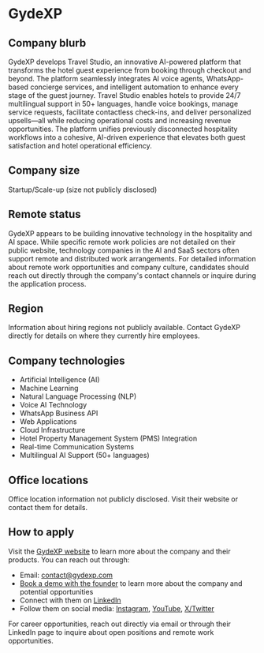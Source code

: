 # GydeXP

## Company blurb

GydeXP develops Travel Studio, an innovative AI-powered platform that transforms the hotel guest experience from booking through checkout and beyond. The platform seamlessly integrates AI voice agents, WhatsApp-based concierge services, and intelligent automation to enhance every stage of the guest journey. Travel Studio enables hotels to provide 24/7 multilingual support in 50+ languages, handle voice bookings, manage service requests, facilitate contactless check-ins, and deliver personalized upsells—all while reducing operational costs and increasing revenue opportunities. The platform unifies previously disconnected hospitality workflows into a cohesive, AI-driven experience that elevates both guest satisfaction and hotel operational efficiency.

## Company size

Startup/Scale-up (size not publicly disclosed)

## Remote status

GydeXP appears to be building innovative technology in the hospitality and AI space. While specific remote work policies are not detailed on their public website, technology companies in the AI and SaaS sectors often support remote and distributed work arrangements. For detailed information about remote work opportunities and company culture, candidates should reach out directly through the company's contact channels or inquire during the application process.

## Region

Information about hiring regions not publicly available. Contact GydeXP directly for details on where they currently hire employees.

## Company technologies

* Artificial Intelligence (AI)
* Machine Learning
* Natural Language Processing (NLP)
* Voice AI Technology
* WhatsApp Business API
* Web Applications
* Cloud Infrastructure
* Hotel Property Management System (PMS) Integration
* Real-time Communication Systems
* Multilingual AI Support (50+ languages)

## Office locations

Office location information not publicly disclosed. Visit their website or contact them for details.

## How to apply

Visit the [GydeXP website](https://www.gydexp.com) to learn more about the company and their products. You can reach out through:

* Email: contact@gydexp.com
* [Book a demo with the founder](https://www.gydexp.com/book-demo) to learn more about the company and potential opportunities
* Connect with them on [LinkedIn](https://www.linkedin.com/company/gydexp/)
* Follow them on social media: [Instagram](https://www.instagram.com/gydexp/), [YouTube](https://www.youtube.com/@gydexp), [X/Twitter](https://x.com/GydeXp)

For career opportunities, reach out directly via email or through their LinkedIn page to inquire about open positions and remote work opportunities.
